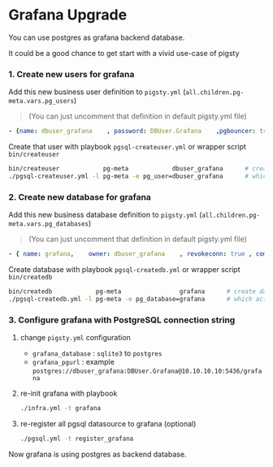 # Grafana Upgrade

You can use postgres as grafana backend database.

It could be a good chance to get start with a vivid use-case of pigsty


### 1. Create new users for grafana

Add this new business user definition to `pigsty.yml`  (`all.children.pg-meta.vars.pg_users`)

> (You can just uncomment that definition in default pigsty.yml file)

```yaml
- {name: dbuser_grafana    , password: DBUser.Grafana    ,pgbouncer: true ,roles: [dbrole_admin], comment: admin user for grafana database }
```   

Create that user with playbook `pgsql-createuser.yml` or wrapper script `bin/createuser`

```bash
bin/createuser            pg-meta            dbuser_grafana      # create user `dbuser_grafana` on cluster `pg-meta`
./pgsql-createuser.yml -l pg-meta -e pg_user=dbuser_grafana      # which actually transfer into this
```

### 2. Create new database for grafana


Add this new business database definition to `pigsty.yml`  (`all.children.pg-meta.vars.pg_databases`)

> (You can just uncomment that definition in default pigsty.yml file)

```yaml
- { name: grafana,    owner: dbuser_grafana    , revokeconn: true , comment: grafana    primary database }
```   

Create database with playbook `pgsql-createdb.yml` or wrapper script `bin/createdb`

```bash
bin/createdb            pg-meta                grafana      # create database `grafana` on cluster `pg-meta`
./pgsql-createdb.yml -l pg-meta -e pg_database=grafana      # which actually transfer into this
```




### 3. Configure grafana with PostgreSQL connection string



1. change `pigsty.yml` configuration

    * `grafana_database` : `sqlite3` to `postgres`
    * `grafana_pgurl` :  example `postgres://dbuser_grafana:DBUser.Grafana@10.10.10.10:5436/grafana`

2. re-init grafana with playbook

   ```bash
   ./infra.yml -t grafana 
   ```
   
3. re-register all pgsql datasource to grafana (optional)

    ```bash
    ./pgsql.yml -t register_grafana
    ```
   
Now grafana is using postgres as backend database.


